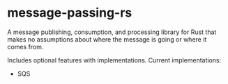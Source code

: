 # message-passing-rs
A message publishing, consumption, and processing library for Rust that makes no assumptions about where the message is going or where it comes from.

Includes optional features with implementations. Current implementations:
- SQS
